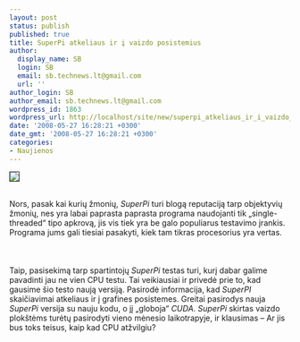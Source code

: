 ```yaml
---
layout: post
status: publish
published: true
title: SuperPi atkeliaus ir į vaizdo posistemius
author:
  display_name: SB
  login: SB
  email: sb.technews.lt@gmail.com
  url: ''
author_login: SB
author_email: sb.technews.lt@gmail.com
wordpress_id: 1863
wordpress_url: http://localhost/site/new/superpi_atkeliaus_ir_i_vaizdo_posistemius/
date: '2008-05-27 16:28:21 +0300'
date_gmt: '2008-05-27 16:28:21 +0300'
categories:
- Naujienos
---
```

<div class="imgright"><img src="http://tbn0.google.com/images?q=tbn:LTcYd1YPipno1M:http://www.techspot.com/articles-info/94/images/Image_00.jpg" border="1"></div>
<p><br>Nors, pasak kai kurių žmonių, <i>SuperPi</i> turi blogą reputaciją tarp objektyvių žmonių, nes yra labai paprasta paprasta programa naudojanti tik „single-threaded“ tipo apkrovą, jis vis tiek yra be galo populiarus testavimo įrankis. Programa jums gali tiesiai pasakyti, kiek tam tikras procesorius yra vertas.<br />
<br><br />
<br>Taip, pasisekimą tarp spartintojų <i>SuperPi</i> testas turi, kurį dabar galime pavadinti jau ne vien CPU testu. Tai veikiausiai ir privedė prie to, kad gausime šio testo naują versiją. Pasirodė informacija, kad <i>SuperPI</i> skaičiavimai atkeliaus ir į grafines posistemes. Greitai pasirodys nauja <i>SuperPi</i> versija su nauju kodu, o jį „globoja“ <i>CUDA</i>. <i>SuperPi</i> skirtas vaizdo plokštėms turėtų pasirodyti vieno mėnesio laikotrapyje, ir klausimas – Ar jis bus toks teisus, kaip kad CPU atžvilgiu?<br />
<br><br />
<br><br />
<br></p>
